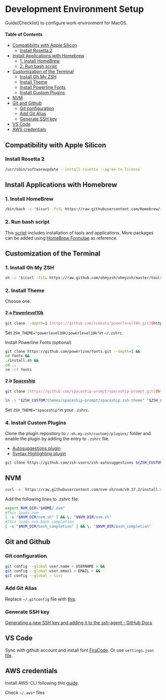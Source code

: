 # Development Environment Setup
Guide(Checklist) to configure work environment for MacOS.

#### Table of Contents
  - [Compatibility with Apple Silicon](#compatibility-with-apple-silicon)
    - [Install Rosetta 2](#install-rosetta-2)
  - [Install Applications with Homebrew](#install-applications-with-homebrew)
    - [1. Install HomeBrew](#1-install-homebrew)
    - [2. Run bash script](#2-run-bash-script)
  - [Customization of the Terminal](#customization-of-the-terminal)
    - [Install Oh My ZSH](#1-install-oh-my-zsh)
    - [Install Theme](#2-install-theme)
    - [Install Powerline Fonts](#3-install-powerline-fonts)
    - [Install Custom Plugins](#4-install-custom-plugins)
  - [NVM](#nvm)
  - [Git and Github](#git-and-github)
    - [Git configuration](#git-configuration)
    - [Add Git Alias](#add-git-alias)
    - [Generate SSH key](#generate-ssh-key)
  - [VS Code](#vs-code)
  - [AWS credentials](#aws-credentials)

## Compatibility with Apple Silicon
### Install Rosetta 2

```bash
/usr/sbin/softwareupdate --install-rosetta --agree-to-license
```
## Install Applications with Homebrew
### 1. Install HomeBrew

```bash
/bin/bash -c "$(curl -fsSL https://raw.githubusercontent.com/Homebrew/install/HEAD/install.sh)"
```
### 2. Run bash script
This [script](./brew-install.sh) includes installation of tools and applications. More packages can be added using [HomeBrew Formulae](https://formulae.brew.sh/) as reference.

## Customization of the Terminal
### 1. Install Oh My ZSH

```bash
sh -c "$(curl -fsSL https://raw.github.com/ohmyzsh/ohmyzsh/master/tools/install.sh)"
```
### 2. Install Theme
Choose one.

#### 2.a [Powerlevel10k](https://github.com/romkatv/powerlevel10k#oh-my-zsh)

```bash
git clone --depth=1 [https://github.com/romkatv/powerlevel10k.git](https://github.com/romkatv/powerlevel10k.git) ${ZSH_CUSTOM:-$HOME/.oh-my-zsh/custom}/themes/powerlevel10k
```

Set `ZSH_THEME="powerlevel10k/powerlevel10k"`in `~/.zshrc`.

Install Powerline Fonts (optional)

```bash
git clone https://github.com/powerline/fonts.git --depth=1 &&
cd fonts &&
./install.sh &&
cd ..
rm -rf fonts
```

#### 2.b [Spaceship](https://github.com/spaceship-prompt/spaceship-prompt#homebrew)

```bash
git clone [https://github.com/spaceship-prompt/spaceship-prompt.git](https://github.com/spaceship-prompt/spaceship-prompt.git) "$ZSH_CUSTOM/themes/spaceship-prompt" --depth=1
```

```bash
ln -s "$ZSH_CUSTOM/themes/spaceship-prompt/spaceship.zsh-theme" "$ZSH_CUSTOM/themes/spaceship.zsh-theme”
```

Set `ZSH_THEME="spaceship"`in your `.zshrc`.

### 4. Install Custom Plugins
Clone the plugin repository to `/.oh-my-zsh/custom}/plugins/` folder and enable the plugin by adding the entry to `.zshrc` file.
- [Autosuggestions plugin](https://github.com/zsh-users/zsh-autosuggestions)
- [Syntax Highlighting plugin](https://github.com/zsh-users/zsh-syntax-highlighting)
``` bash
git clone https://github.com/zsh-users/zsh-autosuggestions ${ZSH_CUSTOM:-~/.oh-my-zsh/custom}/plugins/zsh-autosuggestions
```

## NVM

```bash
curl -o- https://raw.githubusercontent.com/nvm-sh/nvm/v0.37.2/install.sh | bash
```

Add the following lines to .zshrc file:

```bash
export NVM_DIR="$HOME/.nvm"
#This loads nvm
[ -s "$NVM_DIR/nvm.sh" ] && \. "$NVM_DIR/nvm.sh"
#This loads nvm bash_completion
[ -s "$NVM_DIR/bash_completion" ] && \. "$NVM_DIR/bash_completion"
```

## Git and Github
### Git configuration

```bash
git config --global user.name < USERNAME > &&
git config --global user.email < EMAIL > &&
git config --global --list
```
### Add Git Alias
Replace `~/.gitconfig` file with [this](./.gitconfig).
### Generate SSH key
[Generating a new SSH key and adding it to the ssh-agent - GitHub Docs](https://docs.github.com/en/authentication/connecting-to-github-with-ssh/generating-a-new-ssh-key-and-adding-it-to-the-ssh-agent)
## VS Code
Sync with github account and install font [FiraCode](https://github.com/tonsky/FiraCode).
Or use `settings.json` [file](vscode/settings.json).
## AWS credentials
Install AWS-CLI following this [guide](https://docs.aws.amazon.com/cli/latest/userguide/getting-started-install.html).

Check `~/.aws*` files
